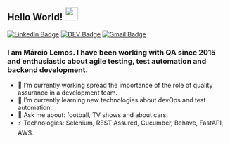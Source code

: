 ## Hello World! <img src="https://raw.githubusercontent.com/iampavangandhi/iampavangandhi/master/gifs/Hi.gif" width="30px"></h2>
[![Linkedin Badge](https://img.shields.io/badge/-Márcio_Lemos-blue?style=flat-square&logo=Linkedin&logoColor=white&link=https://www.linkedin.com/in/márcio-lemos//)](https://www.linkedin.com/in/márcio-lemos/) [![DEV Badge](https://img.shields.io/badge/-Márcio_Lemos-000?style=flat-square&logo=dev.to&logoColor=white&link=https://dev.to/marciovrl/)](https://dev.to/marciovrl) [![Gmail Badge](https://img.shields.io/badge/-contato.marciovrl@gmail.com-c14438?style=flat-square&logo=Gmail&logoColor=white&link=mailto:contato.marciovrl@gmail.com)](mailto:contato.marciovrl@gmail.com)

### I am Márcio Lemos. I have been working with QA since 2015 and enthusiastic about agile testing, test automation and backend development.

- 🔭 I’m currently working spread the importance of the role of quality assurance in a development team. 
- 🌱 I’m currently learning new technologies about devOps and test automation.
- 💬 Ask me about: football, TV shows and about cars.
-  ⚡ Technologies: Selenium, REST Assured, Cucumber, Behave, FastAPI, AWS.
